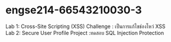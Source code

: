 # engse214-66543210030-3
Lab 1: Cross-Site Scripting (XSS) Challenge : เป็นการแก้ไขช่องโหว่ XSS <br>
Lab 2: Secure User Profile Project :ทดสอบ SQL Injection Protection
